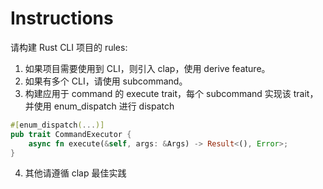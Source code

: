 # Instructions

请构建 Rust CLI 项目的 rules:

1. 如果项目需要使用到 CLI，则引入 clap，使用 derive feature。
2. 如果有多个 CLI，请使用 subcommand。
3. 构建应用于 command 的 execute trait，每个 subcommand 实现该 trait，并使用 enum_dispatch 进行 dispatch

```rust
#[enum_dispatch(...)]
pub trait CommandExecutor {
    async fn execute(&self, args: &Args) -> Result<(), Error>;
}
```

4. 其他请遵循 clap 最佳实践
